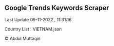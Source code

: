

## Google Trends Keywords Scraper 
 
Last Update 09-11-2022 , 11:31:16

Country List :
VIETNAM.json



© Abdul Muttaqin 
